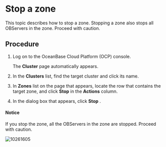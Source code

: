 # Stop a zone

This topic describes how to stop a zone. Stopping a zone also stops all OBServers in the zone. Proceed with caution.

## Procedure

1. Log on to the OceanBase Cloud Platform (OCP) console.

   The **Cluster** page automatically appears.

2. In the **Clusters** list, find the target cluster and click its name.

3. In **Zones** list on the page that appears, locate the row that contains the target zone, and click **Stop** in the **Actions** column.

4. In the dialog box that appears, click **Stop** .

  <main id="notice" type='notice'>
    <h4>Notice</h4>
    <p>If you stop the zone, all the OBServers in the zone are stopped. Proceed with caution.</p>
  </main>

   ![10261605](https://help-static-aliyun-doc.aliyuncs.com/assets/img/en-US/7225306461/p343794.png)
